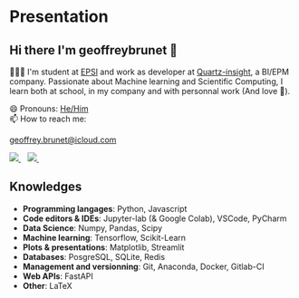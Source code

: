 # Presentation

## Hi there I'm **geoffreybrunet** 👋

👨🏻‍💻 I'm student at [EPSI](https://www.epsi.fr) and work as developer at [Quartz-insight](https://quartz-insight.com), a BI/EPM company. Passionate about Machine learning and Scientific Computing, I learn both at school, in my company and with personnal work (And love 🐍).

😄 Pronouns: [He/Him](https://pronoun.is/he)  
📫 How to reach me:

geoffrey.brunet@icloud.com  

<a href="https://www.linkedin.com/in/geoffrey-brunet-558315ba/">
    <img src="https://img.shields.io/badge/linkedin-%230077B5.svg?&style=for-the-badge&logo=linkedin&logoColor=white" />
</a>&nbsp;&nbsp;  

<a href="https://twitter.com/geoffreybrunet5">
    <img src="https://img.shields.io/badge/Twitter-%231DA1F2.svg?style=for-the-badge&logo=Twitter&logoColor=white" />
</a>&nbsp;&nbsp;

## Knowledges
- **Programming langages**: Python, Javascript
- **Code editors & IDEs**: Jupyter-lab (& Google Colab), VSCode, PyCharm
- **Data Science**: Numpy, Pandas, Scipy
- **Machine learning**: Tensorflow, Scikit-Learn
- **Plots & presentations**: Matplotlib, Streamlit 
- **Databases**: PosgreSQL, SQLite, Redis
- **Management and versionning**: Git, Anaconda, Docker, Gitlab-CI
- **Web APIs**: FastAPI
- **Other**: LaTeX
